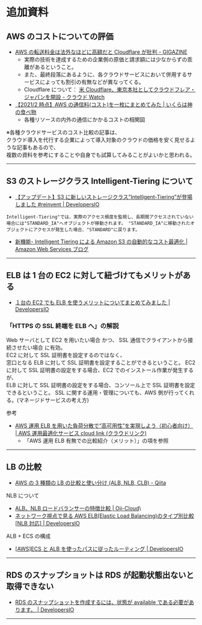 # 追加資料

## AWS のコストについての評価

-   [AWS の転送料金は法外なほどに高額だと Cloudflare が批判 - GIGAZINE](https://gigazine.net/news/20210726-cloudflare-aws-egress-fees/)
    -   実際の技術を達成するための企業側の原価と請求額には少なからずの乖離があるということ。
    -   また、最終段落にあるように、各クラウドサービスにおいて併用するサービスによっても割引の有無などが異なってくる。
    -   Cloudflare について： [米 Cloudflare、東京本社としてクラウドフレア・ジャパンを開設 - クラウド Watch](https://cloud.watch.impress.co.jp/docs/news/1266657.html)
-   [【2021/2 時点】AWS の通信料(コスト)を一枚にまとめてみた | いくらは神の食べ物](https://www.ikura-oisii.com/1065/)
    -   各種リソースの内外の通信にかかるコストの相関図

※各種クラウドサービスのコスト比較の記事は、  
クラウド導入を代行する企業によって導入対象のクラウドの価格を安く見せるような記事もあるので、  
複数の資料を参考にすることや自身でも試算してみることがよいかと思われる。

---

## S3 のストレージクラス Intelligent-Tiering について

-   [【アップデート】S3 に新しいストレージクラス”Intelligent-Tiering”が登場しました #reinvent | DevelopersIO](https://dev.classmethod.jp/articles/s3-new-storage-class-intelligent-tiering/)

```
Intelligent-Tiering"では、実際のアクセス頻度を監視し、長期間アクセスされていない場合には"STANDARD_IA"へオブジェクトが移動されます。 "STANDARD_IA"に移動されたオブジェクトにアクセスが発生した場合、"STANDARD"に戻ります。
```

-   [新機能- Intelligent Tiering による Amazon S3 の自動的なコスト最適化 | Amazon Web Services ブログ](https://aws.amazon.com/jp/blogs/news/new-automatic-cost-optimization-for-amazon-s3-via-intelligent-tiering/)

---

## ELB は 1 台の EC2 に対して紐づけてもメリットがある

-   [１台の EC2 でも ELB を使うメリットについてまとめてみました | DevelopersIO](https://dev.classmethod.jp/articles/benefit_elb_with_one_ec2/)

### 「HTTPS の SSL 終端を ELB へ」の解説

Web サーバとして EC2 を用いたい場合 かつ、 SSL 通信でクライアントから接続させたい場合 に有効。  
EC2 に対して SSL 証明書を設定するのではなく、  
窓口となる ELB に対して SSL 証明書を設定することができるということ。
EC2 に対して SSL 証明書の設定をする場合、EC2 でのインストール作業が発生するが、  
ELB に対して SSL 証明書の設定をする場合、コンソール上で SSL 証明書を設定できるということ。
SSL に関する運用・管理についても、AWS 側が行ってくれる。(マネージドサービスの考え方)

参考

-   [AWS 運用 ELB を用いた負荷分散で“高可用性”を実現しよう（初心者向け） | AWS 運用最適化サービス cloud link (クラウドリンク)](https://aws.taf-jp.com/blog/29998)
    -   「AWS 運用 ELB 有無での比較紹介（メリット）」の項を参照

---

## LB の比較

-   [AWS の 3 種類の LB の比較と使い分け (ALB, NLB, CLB) - Qiita](https://qiita.com/suzuki-navi/items/a8f4e21d75e685df51e9)

NLB について

-   [ALB、NLB ロードバランサーの特徴比較 | Oji-Cloud](https://oji-cloud.net/2019/12/12/post-3682/)\
-   [ネットワーク視点で見る AWS ELB(Elastic Load Balancing)のタイプ別比較[NLB 対応] | DevelopersIO](https://dev.classmethod.jp/articles/describe-elb-types/)

ALB + ECS の構成

-   [[AWS]ECS と ALB を使ったパスに従ったルーティング | DevelopersIO](https://dev.classmethod.jp/articles/ecs-alb-routing/)

---

## RDS のスナップショットは RDS が起動状態出ないと取得できない

-   [RDS のスナップショットを作成するには、状態が available である必要があります。 | DevelopersIO](https://dev.classmethod.jp/articles/tsnote-rds-snapshot-stopped-001/)

---

